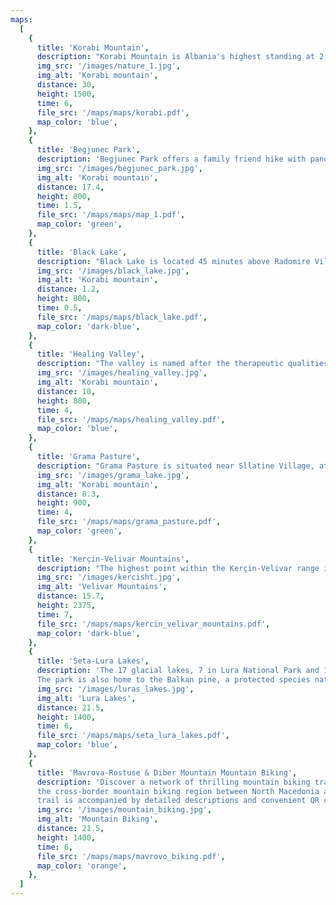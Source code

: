 ```yaml
---
maps:
  [
    {
      title: 'Korabi Mountain',
      description: "Korabi Mountain is Albania's highest standing at 2,764m tall. Most routes to the top start from Radomire Village.",
      img_src: '/images/nature_1.jpg',
      img_alt: 'Korabi mountain',
      distance: 30,
      height: 1500,
      time: 6,
      file_src: '/maps/maps/korabi.pdf',
      map_color: 'blue',
    },
    {
      title: 'Begjunec Park',
      description: 'Begjunec Park offers a family friend hike with panoramic views of Peshkopi and the Drin River Valley from the top of Mount Begjunec',
      img_src: '/images/begjunec_park.jpg',
      img_alt: 'Korabi mountain',
      distance: 17.4,
      height: 800,
      time: 1.5,
      file_src: '/maps/maps/map_1.pdf',
      map_color: 'green',
    },
    {
      title: 'Black Lake',
      description: "Black Lake is located 45 minutes above Radomire Village and is named for its dark color. The lake is surrounded by a pine forest, making it an excellent spot for a picnic.",
      img_src: '/images/black_lake.jpg',
      img_alt: 'Korabi mountain',
      distance: 1.2,
      height: 800,
      time: 0.5,
      file_src: '/maps/maps/black_lake.pdf',
      map_color: 'dark-blue',
    },
    {
      title: 'Healing Valley',
      description: "The valley is named after the therapeutic qualities of the thermal springs in Peshkopi. The itinerary also includes information about guest houses in Rabdisht, which is one of Albania's 100 designated touristic villages.",
      img_src: '/images/healing_valley.jpg',
      img_alt: 'Korabi mountain',
      distance: 10,
      height: 800,
      time: 4,
      file_src: '/maps/maps/healing_valley.pdf',
      map_color: 'blue',
    },
    {
      title: 'Grama Pasture',
      description: "Grama Pasture is situated near Sllatine Village, at an elevation of approximately 1800m above sea level. This picturesque pasture is renowned for its glacial lake, which boasts crystal clear water. Multiple trails offer access to the pasture, making it a popular destination for hikers and nature enthusiasts.",
      img_src: '/images/grama_lake.jpg',
      img_alt: 'Korabi mountain',
      distance: 8.3,
      height: 900,
      time: 4,
      file_src: '/maps/maps/grama_pasture.pdf',
      map_color: 'green',
    },
    {
      title: 'Kerçin-Velivar Mountains',
      description: "The highest point within the Kerçin-Velivar range is Mount Velivar, standing at 2375m high. Sights along the way include a 250-year-old maple tree and Eastern Orthodox churches of St. Demetrius and the Holy Church of Sotir.",
      img_src: '/images/kercisht.jpg',
      img_alt: 'Velivar Mountains',
      distance: 15.7,
      height: 2375,
      time: 7,
      file_src: '/maps/maps/kercin_velivar_mountains.pdf',
      map_color: 'dark-blue',
    },
    {
      title: 'Seta-Lura Lakes',
      description: 'The 17 glacial lakes, 7 in Lura National Park and 10 in Kacni, are part of the Seta-Lura Lakes network.
      The park is also home to the Balkan pine, a protected species native only to the Western Balkans',
      img_src: '/images/luras_lakes.jpg',
      img_alt: 'Lura Lakes',
      distance: 21.5,
      height: 1400,
      time: 6,
      file_src: '/maps/maps/seta_lura_lakes.pdf',
      map_color: 'blue',
    },
    {
      title: 'Mavrova-Rostuse & Diber Mountain Mountain Biking',
      description: 'Discover a network of thrilling mountain biking trails and scenic hiking routes in the 
      the cross-border mountain biking region between North Macedonia and Albania with our tourist map! Each 
      trail is accompanied by detailed descriptions and convenient QR codes for easy access to additional information.',
      img_src: '/images/mountain_biking.jpg',
      img_alt: 'Mountain Biking',
      distance: 21.5,
      height: 1400,
      time: 6,
      file_src: '/maps/maps/mavrovo_biking.pdf',
      map_color: 'orange',
    },
  ]
---
```

